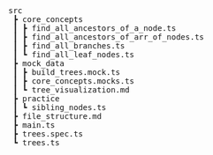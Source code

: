 <pre>
src
 ┣ core_concepts
 ┃ ┣ find_all_ancestors_of_a_node.ts
 ┃ ┣ find_all_ancestors_of_arr_of_nodes.ts
 ┃ ┣ find_all_branches.ts
 ┃ ┗ find_all_leaf_nodes.ts
 ┣ mock_data
 ┃ ┣ build_trees.mock.ts
 ┃ ┣ core_concepts.mocks.ts
 ┃ ┗ tree_visualization.md
 ┣ practice
 ┃ ┗ sibling_nodes.ts
 ┣ file_structure.md
 ┣ main.ts
 ┣ trees.spec.ts
 ┗ trees.ts
<pre>
